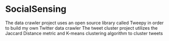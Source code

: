 # SocialSensing
The data crawler project uses an open source library called Tweepy in order to build my own Twitter data crawler
The tweet cluster project utilizes the Jaccard Distance metric and K-means clustering algorithm to cluster tweets
